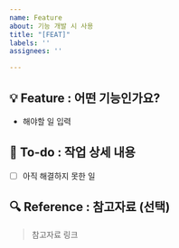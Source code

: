 ```yaml
---
name: Feature
about: 기능 개발 시 사용
title: "[FEAT]"
labels: ''
assignees: ''

---
```


## 💡 Feature : 어떤 기능인가요?

- 해야할 일 입력

## 🌿 To-do : 작업 상세 내용

- [ ] 아직 해결하지 못한 일

## 🔍 Reference : 참고자료 (선택)

> 참고자료 링크

